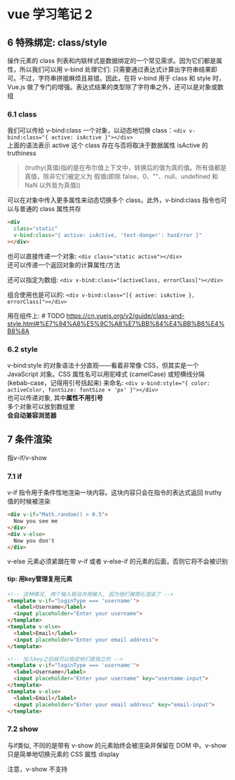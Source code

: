 
# vue 学习笔记 2

## 6 特殊绑定: class/style

操作元素的 class 列表和内联样式是数据绑定的一个常见需求。因为它们都是属性，所以我们可以用 v-bind 处理它们: 只需要通过表达式计算出字符串结果即可。不过，字符串拼接麻烦且易错。因此，在将 v-bind 用于 class 和 style 时，Vue.js 做了专门的增强。表达式结果的类型除了字符串之外，还可以是对象或数组

### 6.1 class

我们可以传给 v-bind:class 一个对象，以动态地切换 class：```<div v-bind:class="{ active: isActive }"></div>```  
上面的语法表示 active 这个 class 存在与否将取决于数据属性 isActive 的 truthiness  
> (truthy(真值)指的是在布尔值上下文中，转换后的值为真的值。所有值都是真值，除非它们被定义为 假值(即除 false、0、""、null、undefined 和 NaN 以外皆为真值))

可以在对象中传入更多属性来动态切换多个 class。此外，v-bind:class 指令也可以与普通的 class 属性共存

```html
<div
  class="static"
  v-bind:class="{ active: isActive, 'text-danger': hasError }"
></div>
```

也可以直接传递一个对象: ```<div class="static active"></div>```  
还可以传递一个返回对象的计算属性/方法

还可以指定为数组: ```<div v-bind:class="[activeClass, errorClass]"></div>```

组合使用也是可以的: ```<div v-bind:class="[{ active: isActive }, errorClass]"></div>```

用在组件上: # TODO https://cn.vuejs.org/v2/guide/class-and-style.html#%E7%94%A8%E5%9C%A8%E7%BB%84%E4%BB%B6%E4%B8%8A

### 6.2 style

v-bind:style 的对象语法十分直观——看着非常像 CSS，但其实是一个 JavaScript 对象。CSS 属性名可以用驼峰式 (camelCase) 或短横线分隔 (kebab-case，记得用引号括起来) 来命名: ```<div v-bind:style="{ color: activeColor, fontSize: fontSize + 'px' }"></div>```  
也可以传递对象, 其中**属性不用引号**  
多个对象可以放到数组里  
**会自动兼容浏览器**

## 7 条件渲染

指v-if/v-show

### 7.1 if

v-if 指令用于条件性地渲染一块内容。这块内容只会在指令的表达式返回 truthy 值的时候被渲染

```html
<div v-if="Math.random() > 0.5">
  Now you see me
</div>
<div v-else>
  Now you don't
</div>
```

v-else 元素必须紧跟在带 v-if 或者 v-else-if 的元素的后面，否则它将不会被识别

#### tip: 用key管理复用元素

```html
<!-- 这种情况, 两个输入框会共用输入, 因为他们被简化渲染了 -->
<template v-if="loginType === 'username'">
  <label>Username</label>
  <input placeholder="Enter your username">
</template>
<template v-else>
  <label>Email</label>
  <input placeholder="Enter your email address">
</template>

<!-- 加入key之后就可以指定他们是独立的 -->
<template v-if="loginType === 'username'">
  <label>Username</label>
  <input placeholder="Enter your username" key="username-input">
</template>
<template v-else>
  <label>Email</label>
  <input placeholder="Enter your email address" key="email-input">
</template>
```

### 7.2 show

与if类似, 不同的是带有 v-show 的元素始终会被渲染并保留在 DOM 中。v-show 只是简单地切换元素的 CSS 属性 display

注意，v-show 不支持 <template> 元素，也不支持 v-else

### 7.3 对比

v-if 是“真正”的条件渲染，因为它会确保在切换过程中条件块内的事件监听器和子组件适当地被销毁和重建

v-if 也是惰性的：如果在初始渲染时条件为假，则什么也不做——直到条件第一次变为真时，才会开始渲染条件块

相比之下，v-show 就简单得多——不管初始条件是什么，元素总是会被渲染，并且只是简单地基于 CSS 进行切换

一般来说，v-if 有更高的切换开销，而 v-show 有更高的初始渲染开销。因此，如果需要非常频繁地切换，则使用 v-show 较好；如果在运行时条件很少改变，则使用 v-if 较好

#TODO:查看风格指南 https://cn.vuejs.org/v2/style-guide/#%E9%81%BF%E5%85%8D-v-if-%E5%92%8C-v-for-%E7%94%A8%E5%9C%A8%E4%B8%80%E8%B5%B7%E5%BF%85%E8%A6%81
